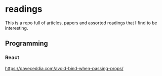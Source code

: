 # readings
This is a repo full of articles, papers and assorted readings that I find to be interesting.

## Programming
### React
https://daveceddia.com/avoid-bind-when-passing-props/
